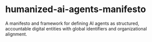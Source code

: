 # humanized-ai-agents-manifesto
A manifesto and framework for defining AI agents as structured, accountable digital entities with global identifiers and organizational alignment.
